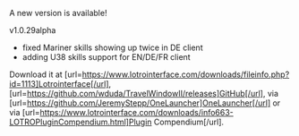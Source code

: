 A new version is available!

v1.0.29alpha
- fixed Mariner skills showing up twice in DE client
- adding U38 skills support for EN/DE/FR client

Download it at [url=https://www.lotrointerface.com/downloads/fileinfo.php?id=1113]Lotrointerface[/url], [url=https://github.com/wduda/TravelWindowII/releases]GitHub[/url], via [url=https://github.com/JeremyStepp/OneLauncher]OneLauncher[/url] or via [url=https://www.lotrointerface.com/downloads/info663-LOTROPluginCompendium.html]Plugin Compendium[/url].
